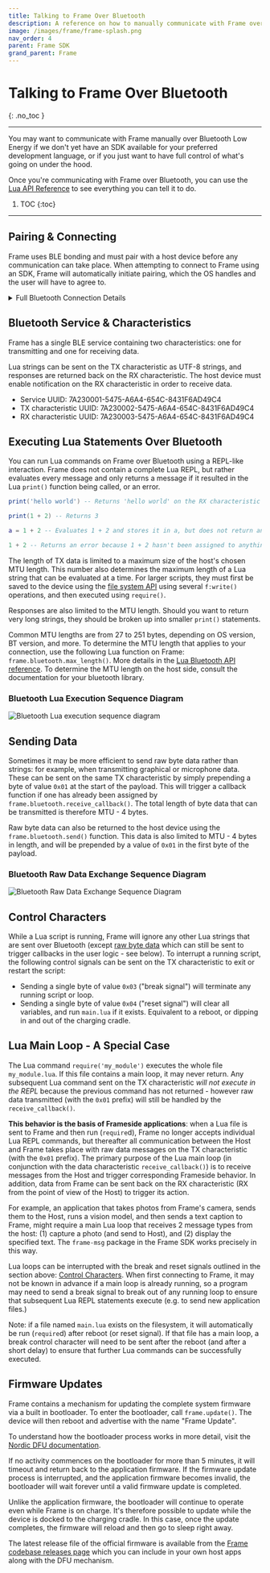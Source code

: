 ```yaml
---
title: Talking to Frame Over Bluetooth
description: A reference on how to manually communicate with Frame over Bluetooth Low Energy
image: /images/frame/frame-splash.png
nav_order: 4
parent: Frame SDK
grand_parent: Frame
---
```


# Talking to Frame Over Bluetooth
{: .no_toc }

---

You may want to communicate with Frame manually over Bluetooth Low Energy if we don't yet have an SDK available for your preferred development language, or if you just want to have full control of what's going on under the hood.

Once you're communicating with Frame over Bluetooth, you can use the [Lua API Reference](/frame/frame-sdk-lua) to see everything you can tell it to do.

1. TOC
{:toc}

---

## Pairing & Connecting

Frame uses BLE bonding and must pair with a host device before any communication can take place.  When attempting to connect to Frame using an SDK, Frame will automatically initiate pairing, which the OS handles and the user will have to agree to.

<details markdown="block">
<summary>Full Bluetooth Connection Details</summary>

### Un-Pairing
If already paired, Frame must be reset using the pinhole button on the charging dock before it can be paired to a new host side device. Host-side devices must also remove previous bonding before a new bonding can be accepted.

### Bluetooth Connection Technical Diagram

![Bluetooth connection sequence diagram](/frame/images/frame-bluetooth-connection-diagram.drawio.svg)
</details>

## Bluetooth Service & Characteristics

Frame has a single BLE service containing two characteristics: one for transmitting and one for receiving data.

Lua strings can be sent on the TX characteristic as UTF-8 strings, and responses are returned back on the RX characteristic. The host device must enable notification on the RX characteristic in order to receive data.

- Service UUID: 7A230001-5475-A6A4-654C-8431F6AD49C4
- TX characteristic UUID: 7A230002-5475-A6A4-654C-8431F6AD49C4
- RX characteristic UUID: 7A230003-5475-A6A4-654C-8431F6AD49C4

## Executing Lua Statements Over Bluetooth

You can run Lua commands on Frame over Bluetooth using a REPL-like interaction.  Frame does not contain a complete Lua REPL, but rather evaluates every message and only returns a message if it resulted in the Lua `print()` function being called, or an error.

```lua
print('hello world') -- Returns 'hello world' on the RX characteristic

print(1 + 2) -- Returns 3

a = 1 + 2 -- Evaluates 1 + 2 and stores it in a, but does not return anything

1 + 2 -- Returns an error because 1 + 2 hasn't been assigned to anything
```

The length of TX data is limited to a maximum size of the host's chosen MTU length. This number also determines the maximum length of a Lua string that can be evaluated at a time. For larger scripts, they must first be saved to the device using the [file system API](/frame/frame-sdk-lua#file-system) using several `f:write()` operations, and then executed using `require()`.

Responses are also limited to the MTU length. Should you want to return very long strings, they should be broken up into smaller `print()` statements.

Common MTU lengths are from 27 to 251 bytes, depending on OS version, BT version, and more.  To determine the MTU length that applies to your connection, use the following Lua function on Frame: `frame.bluetooth.max_length()`.  More details in the [Lua Bluetooth API reference](/frame/frame-sdk-lua#bluetooth).  To determine the MTU length on the host side, consult the documentation for your bluetooth library.

### Bluetooth Lua Execution Sequence Diagram

![Bluetooth Lua execution sequence diagram](/frame/images/frame-bluetooth-sending-lua-diagram.drawio.svg)

## Sending Data

Sometimes it may be more efficient to send raw byte data rather than strings: for example, when transmitting graphical or microphone data. These can be sent on the same TX characteristic by simply prepending a byte of value `0x01` at the start of the payload. This will trigger a callback function if one has already been assigned by `frame.bluetooth.receive_callback()`. The total length of byte data that can be transmitted is therefore MTU - 4 bytes.

Raw byte data can also be returned to the host device using the `frame.bluetooth.send()` function. This data is also limited to MTU - 4 bytes in length, and will be prepended by a value of `0x01` in the first byte of the payload.

### Bluetooth Raw Data Exchange Sequence Diagram

![Bluetooth Raw Data Exchange Sequence Diagram](/frame/images/frame-bluetooth-sending-bytes-diagram.drawio.svg)

## Control Characters

While a Lua script is running, Frame will ignore any other Lua strings that are sent over Bluetooth (except [raw byte data](#sending-data) which can still be sent to trigger callbacks in the user logic - see below).  To interrupt a running script, the following control signals can be sent on the TX characteristic to exit or restart the script:

- Sending a single byte of value `0x03` ("break signal") will terminate any running script or loop.
- Sending a single byte of value `0x04` ("reset signal") will clear all variables, and run `main.lua` if it exists. Equivalent to a reboot, or dipping in and out of the charging cradle.

## Lua Main Loop - A Special Case

The Lua command `require('my_module')` executes the whole file `my_module.lua`.  If this file contains a main loop, it may never return. Any subsequent Lua command sent on the TX characteristic *will not execute in the REPL* because the previous command has not returned - however raw data transmitted (with the `0x01` prefix) will still be handled by the `receive_callback()`.

**This behavior is the basis of Frameside applications**: when a Lua file is sent to Frame and then run (`require`d), Frame no longer accepts individual Lua REPL commands, but thereafter all communication between the Host and Frame takes place with raw data messages on the TX characteristic (with the `0x01` prefix). The primary purpose of the Lua main loop (in conjunction with the data characteristic `receive_callback()`) is to receive messages from the Host and trigger corresponding Frameside behavior. In addition, data from Frame can be sent back on the RX characteristic (RX from the point of view of the Host) to trigger its action.

For example, an application that takes photos from Frame's camera, sends them to the Host, runs a vision model, and then sends a text caption to Frame, might require a main Lua loop that receives 2 message types from the host: (1) capture a photo (and send to Host), and (2) display the specified text. The `frame-msg` package in the Frame SDK works precisely in this way.

Lua loops can be interrupted with the break and reset signals outlined in the section above: [Control Characters](#control-characters). When first connecting to Frame, it may not be known in advance if a main loop is already running, so a program may need to send a break signal to break out of any running loop to ensure that subsequent Lua REPL statements execute (e.g. to send new application files.)

Note: if a file named `main.lua` exists on the filesystem, it will automatically be run (`require`d) after reboot (or reset signal). If that file has a main loop, a break control character will need to be sent after the reboot (and after a short delay) to ensure that further Lua commands can be successfully executed.

## Firmware Updates

Frame contains a mechanism for updating the complete system firmware via a built in bootloader. To enter the bootloader, call `frame.update()`. The device will then reboot and advertise with the name "Frame Update".

To understand how the bootloader process works in more detail, visit the [Nordic DFU documentation](https://infocenter.nordicsemi.com/topic/sdk_nrf5_v17.1.0/lib_bootloader_modules.html).

If no activity commences on the bootloader for more than 5 minutes, it will timeout and return back to the application firmware. If the firmware update process is interrupted, and the application firmware becomes invalid, the bootloader will wait forever until a valid firmware update is completed.

Unlike the application firmware, the bootloader will continue to operate even while Frame is on charge. It's therefore possible to update while the device is docked to the charging cradle. In this case, once the update completes, the firmware will reload and then go to sleep right away.

The latest release file of the official firmware is available from the [Frame codebase releases page](https://github.com/brilliantlabsAR/frame-codebase/releases) which you can include in your own host apps along with the DFU mechanism.
